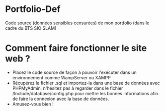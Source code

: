 # Portfolio-Def
Code source (données sensibles censurées) de mon portfolio (dans le cadre du BTS SIO SLAM)

# Comment faire fonctionner le site web ?
- Placez le code source de façon à pouvoir l'exécuter dans un environnement comme WampServer ou XAMPP
- Récupérez le fichier .sql et importez-la dans une base de données avec PHPMyAdmin, n'hésitez pas à regarder dans le fichier /Include/database/config.php pour mettre les bonnes informations afin de faire la connexion avec la base de données.
- Amusez-vous bien !
